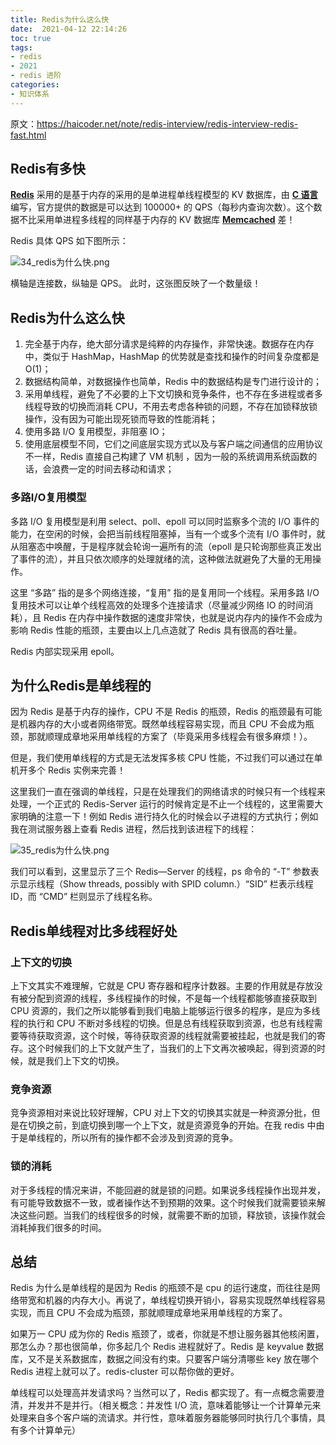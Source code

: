 ```yaml
---
title: Redis为什么这么快
date:  2021-04-12 22:14:26
toc: true
tags: 
- redis
- 2021
- redis 进阶
categories:
- 知识体系
---
```


原文：https://haicoder.net/note/redis-interview/redis-interview-redis-fast.html

## Redis有多快

**[Redis](https://haicoder.net/redis/redis-tutorial.html)** 采用的是基于内存的采用的是单进程单线程模型的 KV 数据库，由 **[C 语言](https://haicoder.net/c/c-tutorial.html)** 编写，官方提供的数据是可以达到 100000+ 的 QPS（每秒内查询次数）。这个数据不比采用单进程多线程的同样基于内存的 KV 数据库 **[Memcached](https://haicoder.net/memcached/memcached-tutorial.html)** 差！
<!-- more -->

Redis 具体 QPS 如下图所示：

![34_redis为什么快.png](https://wdj-1252419878.cos.ap-beijing.myqcloud.com/blog/2021-04-12-134853.jpg)

横轴是连接数，纵轴是 QPS。 此时，这张图反映了一个数量级！

## Redis为什么这么快

1. 完全基于内存，绝大部分请求是纯粹的内存操作，非常快速。数据存在内存中，类似于 HashMap，HashMap 的优势就是查找和操作的时间复杂度都是 O(1)；
2. 数据结构简单，对数据操作也简单，Redis 中的数据结构是专门进行设计的；
3. 采用单线程，避免了不必要的上下文切换和竞争条件，也不存在多进程或者多线程导致的切换而消耗 CPU，不用去考虑各种锁的问题，不存在加锁释放锁操作，没有因为可能出现死锁而导致的性能消耗；
4. 使用多路 I/O 复用模型，非阻塞 IO；
5. 使用底层模型不同，它们之间底层实现方式以及与客户端之间通信的应用协议不一样，Redis 直接自己构建了 VM 机制 ，因为一般的系统调用系统函数的话，会浪费一定的时间去移动和请求；

### 多路I/O复用模型

多路 I/O 复用模型是利用 select、poll、epoll 可以同时监察多个流的 I/O 事件的能力，在空闲的时候，会把当前线程阻塞掉，当有一个或多个流有 I/O 事件时，就从阻塞态中唤醒，于是程序就会轮询一遍所有的流（epoll 是只轮询那些真正发出了事件的流），并且只依次顺序的处理就绪的流，这种做法就避免了大量的无用操作。

这里 “多路” 指的是多个网络连接，“复用” 指的是复用同一个线程。采用多路 I/O 复用技术可以让单个线程高效的处理多个连接请求（尽量减少网络 IO 的时间消耗），且 Redis 在内存中操作数据的速度非常快，也就是说内存内的操作不会成为影响 Redis 性能的瓶颈，主要由以上几点造就了 Redis 具有很高的吞吐量。

Redis 内部实现采用 epoll。

## 为什么Redis是单线程的

因为 Redis 是基于内存的操作，CPU 不是 Redis 的瓶颈，Redis 的瓶颈最有可能是机器内存的大小或者网络带宽。既然单线程容易实现，而且 CPU 不会成为瓶颈，那就顺理成章地采用单线程的方案了（毕竟采用多线程会有很多麻烦！）。

但是，我们使用单线程的方式是无法发挥多核 CPU 性能，不过我们可以通过在单机开多个 Redis 实例来完善！

这里我们一直在强调的单线程，只是在处理我们的网络请求的时候只有一个线程来处理，一个正式的 Redis-Server 运行的时候肯定是不止一个线程的，这里需要大家明确的注意一下！例如 Redis 进行持久化的时候会以子进程的方式执行；例如我在测试服务器上查看 Redis 进程，然后找到该进程下的线程：

![35_redis为什么快.png](https://wdj-1252419878.cos.ap-beijing.myqcloud.com/blog/2021-04-12-134857.png)

我们可以看到，这里显示了三个 Redis—Server 的线程，ps 命令的 “-T” 参数表示显示线程（Show threads, possibly with SPID column.）“SID” 栏表示线程 ID，而 “CMD” 栏则显示了线程名称。

## Redis单线程对比多线程好处

### 上下文的切换

上下文其实不难理解，它就是 CPU 寄存器和程序计数器。主要的作用就是存放没有被分配到资源的线程，多线程操作的时候，不是每一个线程都能够直接获取到 CPU 资源的，我们之所以能够看到我们电脑上能够运行很多的程序，是应为多线程的执行和 CPU 不断对多线程的切换。但是总有线程获取到资源，也总有线程需要等待获取资源，这个时候，等待获取资源的线程就需要被挂起，也就是我们的寄存。这个时候我们的上下文就产生了，当我们的上下文再次被唤起，得到资源的时候，就是我们上下文的切换。

### 竞争资源

竞争资源相对来说比较好理解，CPU 对上下文的切换其实就是一种资源分批，但是在切换之前，到底切换到哪一个上下文，就是资源竞争的开始。在我 redis 中由于是单线程的，所以所有的操作都不会涉及到资源的竞争。

### 锁的消耗

对于多线程的情况来讲，不能回避的就是锁的问题。如果说多线程操作出现并发，有可能导致数据不一致，或者操作达不到预期的效果。这个时候我们就需要锁来解决这些问题。当我们的线程很多的时候，就需要不断的加锁，释放锁，该操作就会消耗掉我们很多的时间。

## 总结

Redis 为什么是单线程的是因为 Redis 的瓶颈不是 cpu 的运行速度，而往往是网络带宽和机器的内存大小。再说了，单线程切换开销小，容易实现既然单线程容易实现，而且 CPU 不会成为瓶颈，那就顺理成章地采用单线程的方案了。

如果万一 CPU 成为你的 Redis 瓶颈了，或者，你就是不想让服务器其他核闲置，那怎么办？那也很简单，你多起几个 Redis 进程就好了。Redis 是 keyvalue 数据库，又不是关系数据库，数据之间没有约束。只要客户端分清哪些 key 放在哪个 Redis 进程上就可以了。redis-cluster 可以帮你做的更好。

单线程可以处理高并发请求吗？当然可以了，Redis 都实现了。有一点概念需要澄清，并发并不是并行。（相关概念：并发性 I/O 流，意味着能够让一个计算单元来处理来自多个客户端的流请求。并行性，意味着服务器能够同时执行几个事情，具有多个计算单元）